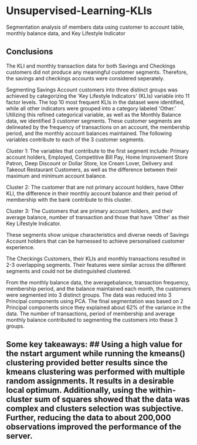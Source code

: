 # Unsupervised-Learning-KLIs
Segmentation analysis of members data using customer to account table, monthly balance data, and Key Lifestyle Indicator

## Conclusions
The KLI and monthly transaction data for both Savings and Checkings customers did not produce any meaningful customer segments. Therefore, the savings and checkings accounts were considered seperately.

Segmenting Savings Account customers into three distinct groups was achieved by categorizing the 'Key Lifestyle Indicators' (KLIs) variable into 11 factor levels. The top 10 most frequent KLIs in the dataset were identified, while all other indicators were grouped into a category labeled 'Other.' Utilizing this refined categorical variable, as well as the Monthly Balance data, we identified 3 customer segments. These customer segments are delineated by the frequency of transactions on an account, the membership period, and the monthly account balances maintained. The following variables contribute to each of the 3 customer segments.

Cluster 1: The variables that contribute to the first segment include: Primary account holders, Employed, Competitive Bill Pay, Home Improvement Store Patron, Deep Discount or Dollar Store, Ice Cream Lover, Delivery and Takeout Restaurant Customers, as well as the difference between their maximum and minimum account balance.

Cluster 2: The customer that are not primary account holders, have Other KLI, the difference in their monthly account balance and their period of membership with the bank contribute to this cluster.

Cluster 3: The Customers that are primary account holders, and their average balance, number of transaction and those that have 'Other' as their Key Lifestyle Indicator.

These segments show unique characteristics and diverse needs of Savings Account holders that can be harnessed to achieve personalised customer experience.

The Checkings Customers, their KLIs and monthly transactions resulted in 2-3 overlapping segments. Their features were similar across the different segments and could not be distinguished clustered.

From the monthly balance data, the averagebalance, transaction frequency, membership period, and the balance maintained each month, the customers were segmented into 3 distinct groups. The data was reduced into 3 Principal components using PCA. The final segmentation was based on 2 Principal components since they explained about 62% of the variance in the data. The number of transactions, period of membership and average monthly balance contributed to segmenting the customers into these 3 groups.

## Some key takeaways: ## Using a high value for the nstart argument while running the kmeans() clustering provided better results since the kmeans clustering was performed with multiple random assignments. It results in a desirable local optimum. Additionally, using the within-cluster sum of squares showed that the data was complex and clusters selection was subjective. Further, reducing the data to about 200,000 observations improved the performance of the server.
